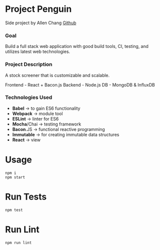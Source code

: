 # Project Penguin
Side project by Allen Chang [Github](https://www.github.com/voxlol)

### Goal
Build a full stack web application with good build tools, CI, testing, and utilizes latest web technologies.

### Project Description
A stock screener that is customizable and scalable.

Frontend - React + Bacon.js
Backend - Node.js
DB - MongoDB & InfluxDB

### Technologies Used
* **Babel** -> to gain ES6 functionality
* **Webpack** -> module tool
* **ESLint** -> linter for ES6
* **Mocha**/Chai -> testing framework
* **Bacon**.JS -> functional reactive programming
* **Immutable** -> for creating immutable data structures
* **React** -> view

Usage
======
    npm i
    npm start

Run Tests
======
    npm test

Run Lint
======
    npm run lint